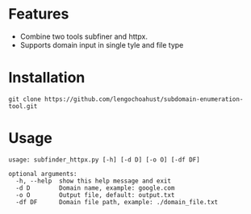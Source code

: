 # Features

- Combine two tools subfiner and httpx.
- Supports domain input in single tyle and file type

# Installation

```
git clone https://github.com/lengochoahust/subdomain-enumeration-tool.git
```

# Usage

```
usage: subfinder_httpx.py [-h] [-d D] [-o O] [-df DF]

optional arguments:
  -h, --help  show this help message and exit
  -d D        Domain name, example: google.com
  -o O        Output file, default: output.txt
  -df DF      Domain file path, example: ./domain_file.txt
```
